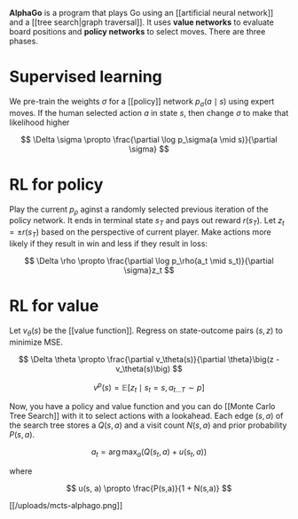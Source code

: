 **AlphaGo** is a program that plays Go using an [[artificial neural network]] and a [[tree search|graph traversal]]. It uses **value networks** to evaluate board positions and **policy networks** to select moves. There are three phases.

# Supervised learning 

We pre-train the weights $\sigma$ for a [[policy]] network $p_\sigma(a \mid s)$ using expert moves. If the human selected action $a$ in state $s$, then change $\sigma$ to make that likelihood higher

$$
\Delta \sigma \propto \frac{\partial \log p_\sigma(a \mid s)}{\partial \sigma}
$$

# RL for policy

Play the current $p_\rho$ aginst a randomly selected previous iteration of the policy network. It ends in terminal state $s_T$ and pays out reward $r(s_T)$. Let $z_t = \pm r(s_T)$ based on the perspective of current player. Make actions more likely if they result in win and less if they result in loss:

$$
\Delta \rho \propto \frac{\partial \log p_\rho(a_t \mid s_t)}{\partial \sigma}z_t
$$

# RL for value

Let $v_\theta(s)$ be the [[value function]]. Regress on state-outcome pairs $(s,z)$ to minimize MSE.

$$
\Delta \theta \propto \frac{\partial v_\theta(s)}{\partial \theta}\big(z - v_\theta(s)\big)
$$

$$
v^p(s) = \mathbb{E}\left[ z_t \mid s_t = s, a_{t \dots T} \sim p \right]
$$

Now, you have a policy and value function and you can do [[Monte Carlo Tree Search]] with it to select actions with a lookahead. Each edge $(s,a)$ of the search tree stores a $Q(s,a)$ and a visit count $N(s, a)$ and prior probability $P(s, a)$.

$$
a_t = \arg\max_a \big( Q(s_t, a) + u(s_t, a) \big)
$$

where

$$
u(s, a) \propto \frac{P(s,a)}{1 + N(s,a)}
$$

[[/uploads/mcts-alphago.png]]